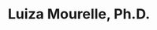 ---
title: "Luiza Mourelle, Ph.D."
draft: false
# page title background image
bg_image: "images/backgrounds/page-title.jpg"
# meta description
description : "Possui graduação em Engenharia Eletrônica pela Universidade Federal do Rio de Janeiro (1980), mestrado em Engenharia de Sistemas e Computação pela Universidade Federal do Rio de Janeiro (1988) e doutorado em Computação pela University Of Manchester Institute Of Science And Technology (1998)."
# teacher portrait
image: "images/teachers/luiza_mourelle.jpg"
# course
course: "Arquitetura de Computadores"
# biography
bio: "Possui graduação em Engenharia Eletrônica pela Universidade Federal do Rio de Janeiro (1980), mestrado em Engenharia de Sistemas e Computação pela Universidade Federal do Rio de Janeiro (1988) e doutorado em Computação pela University Of Manchester Institute Of Science And Technology (1998). Atualmente é professora adjunta da Universidade do Estado do Rio de Janeiro e bolsista de pesquisa do Conselho Nacional de Desenvolvimento Científico e Tecnológico. Tem experiência na área de Ciência da Computação, com ênfase em Arquitetura de Sistemas de Computação, atuando principalmente nos seguintes temas: hardware, vhdl, fpga, síntese de sistemas digitais, sistemas embutidos e codesign. "
# interest
interest: ["Arquitetura de Sistemas de Computação"]
# contact info

contact:
  # contact item loop
  - name : "ldmm@eng.uerj.br"
    icon : "ti-email" # icon pack : https://themify.me/themify-icons
    link : "mailto:ldmm@eng.uerj.br"

    # lattes item loop
  - name : "CV Lattes"
    icon : "ai ai-lattes ai-lg" # icon pack : https://themify.me/themify-icons
    link : "http://lattes.cnpq.br/4189604454431782"

# type
type: "teacher"
---